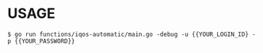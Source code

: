 # USAGE

```
$ go run functions/iqos-automatic/main.go -debug -u {{YOUR_LOGIN_ID} -p {{YOUR_PASSWORD}}
```